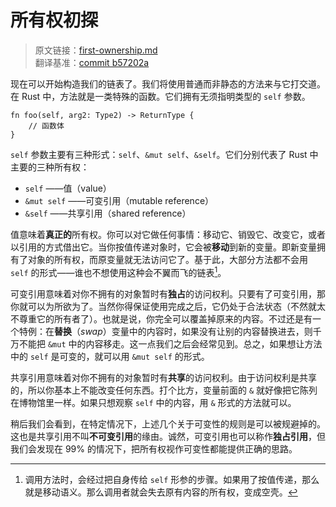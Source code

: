 # 所有权初探

> 原文链接：[first-ownership.md](https://github.com/rust-unofficial/too-many-lists/blob/master/src/first-ownership.md) <br>
> 翻译基准：[commit b57202a](https://github.com/rust-unofficial/too-many-lists/blob/b57202a5e01b50e4217b85af3d89f49f612dcbae/src/first-ownership.md)

现在可以开始构造我们的链表了。我们将使用普通而非静态的方法来与它打交道。在 Rust 中，方法就是一类特殊的函数。它们拥有无须指明类型的 `self` 参数。

```rust, ignore
fn foo(self, arg2: Type2) -> ReturnType {
    // 函数体
}
```

`self` 参数主要有三种形式：`self`、`&mut self`、`&self`。它们分别代表了 Rust 中主要的三种所有权：

* `self` ——值（value）
* `&mut self` ——可变引用（mutable reference）
* `&self` ——共享引用（shared reference）

值意味着**真正的**所有权。你可以对它做任何事情：移动它、销毁它、改变它，或者以引用的方式借出它。当你按值传递对象时，它会被**移动**到新的变量。即新变量拥有了对象的所有权，而原变量就无法访问它了。基于此，大部分方法都不会用 `self` 的形式——谁也不想使用这种会不翼而飞的链表[^1]。

可变引用意味着对你不拥有的对象暂时有**独占**的访问权利。只要有了可变引用，那你就可以为所欲为了。当然你得保证使用完成之后，它仍处于合法状态（不然就太不尊重它的所有者了）。也就是说，你完全可以覆盖掉原来的内容。不过还是有一个特例：在**替换**（*swap*）变量中的内容时，如果没有让别的内容替换进去，则千万不能把 `&mut` 中的内容移走。这一点我们之后会经常见到。总之，如果想让方法中的 `self` 是可变的，就可以用 `&mut self` 的形式。

共享引用意味着对你不拥有的对象暂时有**共享**的访问权利。由于访问权利是共享的，所以你基本上不能改变任何东西。打个比方，变量前面的 `&` 就好像把它陈列在博物馆里一样。如果只想观察 `self` 中的内容，用 `&` 形式的方法就可以。

稍后我们会看到，在特定情况下，上述几个关于可变性的规则是可以被规避掉的。这也是共享引用不叫**不可变引用**的缘由。诚然，可变引用也可以称作**独占引用**，但我们会发现在 99% 的情况下，把所有权视作可变性都能提供正确的思路。

[^1]: 调用方法时，会经过把自身传给 `self` 形参的步骤。如果用了按值传递，那么就是移动语义。那么调用者就会失去原有内容的所有权，变成空壳。
